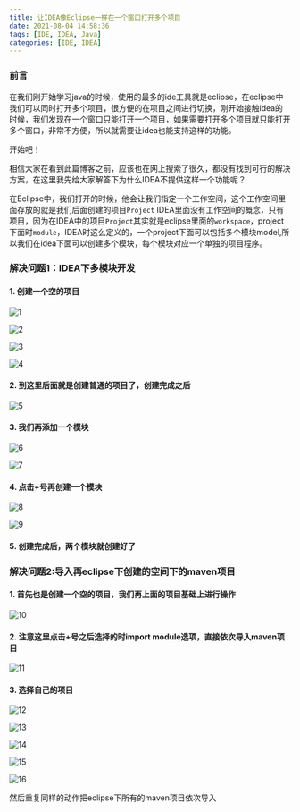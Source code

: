 ```yaml
---
title: 让IDEA像Eclipse一样在一个窗口打开多个项目
date: 2021-08-04 14:58:36
tags: [IDE, IDEA, Java]
categories: [IDE, IDEA]
---
```


### 前言
在我们刚开始学习java的时候，使用的最多的ide工具就是eclipse，在eclipse中我们可以同时打开多个项目，很方便的在项目之间进行切换，刚开始接触idea的时候，我们发现在一个窗口只能打开一个项目，如果需要打开多个项目就只能打开多个窗口，非常不方便，所以就需要让idea也能支持这样的功能。

开始吧！

相信大家在看到此篇博客之前，应该也在网上搜索了很久，都没有找到可行的解决方案，在这里我先给大家解答下为什么IDEA不提供这样一个功能呢？

在Eclipse中，我们打开的时候，他会让我们指定一个工作空间，这个工作空间里面存放的就是我们后面创建的项目`Project`
IDEA里面没有工作空间的概念，只有项目，因为在IDEA中的项目`Project`其实就是eclipse里面的`workspace`，project下面时`module`，IDEA时这么定义的，一个project下面可以包括多个模块model,所以我们在idea下面可以创建多个模块，每个模块对应一个单独的项目程序。

### 解决问题1：IDEA下多模块开发
#### 1. 创建一个空的项目

![1](https://s2.loli.net/2023/06/11/1TtPV7j86ueNFZl.png)

![2](https://s2.loli.net/2023/06/11/4tTkDWLKcfU69gn.png)

![3](https://s2.loli.net/2023/06/11/sUmLTzkC62tOIbi.png)

![4](https://s2.loli.net/2023/06/11/AZSoLOcpQmEqPW1.png)

#### 2. 到这里后面就是创建普通的项目了，创建完成之后

![5](https://s2.loli.net/2023/06/11/F7sRa5l2dYmBqAK.png)

#### 3. 我们再添加一个模块

![6](https://s2.loli.net/2023/06/11/nuPC1yS7BrXNG2a.png)

![7](https://s2.loli.net/2023/06/11/dBVHq8YgU3hCsPl.png)

#### 4. 点击+号再创建一个模块

![8](https://s2.loli.net/2023/06/11/x6QF3Biy2NChUMG.png)

![9](https://s2.loli.net/2023/06/11/Whyvg1bodrtVDMu.png)

#### 5. 创建完成后，两个模块就创建好了

### 解决问题2:导入再eclipse下创建的空间下的maven项目

#### 1. 首先也是创建一个空的项目，我们再上面的项目基础上进行操作
![10](https://s2.loli.net/2023/06/11/Nsj4W2h8gdOBL1K.png)

#### 2.  注意这里点击+号之后选择的时import module选项，直接依次导入maven项目
![11](https://s2.loli.net/2023/06/11/j9KQno7B3uvOSF8.jpg)

#### 3. 选择自己的项目
![12](https://s2.loli.net/2023/06/11/hDSAvuPcwIWjK4f.png)

![13](https://s2.loli.net/2023/06/11/K6oFYfX9kTMWtEI.png)

![14](https://s2.loli.net/2023/06/11/gVNowKI29etyxqY.png)

![15](https://s2.loli.net/2023/06/11/RP6I3TVoZespcXa.jpg)

![16](https://s2.loli.net/2023/06/11/qZxshXG3oSHO8BP.jpg)

然后重复同样的动作把eclipse下所有的maven项目依次导入